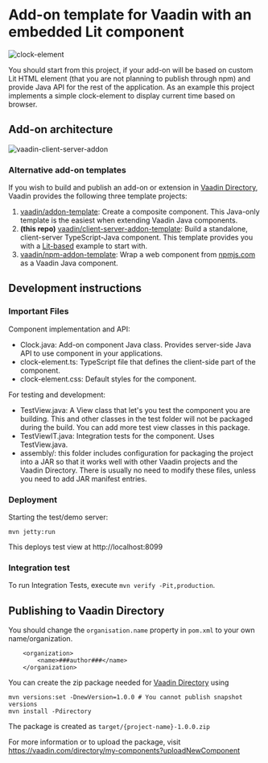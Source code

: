 # Add-on template for Vaadin with an embedded Lit component 

![clock-element](https://user-images.githubusercontent.com/991105/184157011-9cdd51bb-2a57-4698-9fbb-e539d382e99f.png)

You should start from this project, if your add-on will be based on custom Lit HTML element (that you are not planning to publish through npm) and provide Java API for the rest of the application.
As an example this project implements a simple clock-element to display current time based on browser. 

## Add-on architecture
![vaadin-client-server-addon](https://user-images.githubusercontent.com/991105/211798340-eadd2e7f-e6a0-4b55-8c19-3de741bee0f5.png)

### Alternative add-on templates

If you wish to build and publish an add-on or extension in [Vaadin Directory](https://vaadin.com/directory), Vaadin provides the following three template projects:
 1. [vaadin/addon-template](https://github.com/vaadin/addon-template): Create a composite component. This Java-only template is the easiest when extending Vaadin Java components.
 2. **(this repo)** [vaadin/client-server-addon-template](https://github.com/vaadin/client-server-addon-template): Build a standalone, client-server TypeScript-Java component. This template provides you with a [Lit-based](https://github.com/lit/lit/) example to start with.
 3. [vaadin/npm-addon-template](https://github.com/vaadin/npm-addon-template): Wrap a web component from [npmjs.com](https://npmjs.com/) as a Vaadin Java component.


## Development instructions

### Important Files 

Component implementation and API:
* Clock.java: Add-on component Java class. Provides server-side Java API to use component in your applications.
* clock-element.ts: TypeScript file that defines the client-side part of the component.
* clock-element.css: Default styles for the component.

For testing and development:
* TestView.java: A View class that let's you test the component you are building. This and other classes in the test folder will not be packaged during the build. You can add more test view classes in this package.
* TestViewIT.java: Integration tests for the component. Uses TestView.java.
* assembly/: this folder includes configuration for packaging the project into a JAR so that it works well with other Vaadin projects and the Vaadin Directory. There is usually no need to modify these files, unless you need to add JAR manifest entries.

### Deployment

Starting the test/demo server:
```
mvn jetty:run
```

This deploys test view at http://localhost:8099

### Integration test

To run Integration Tests, execute `mvn verify -Pit,production`.

## Publishing to Vaadin Directory

You should change the `organisation.name` property in `pom.xml` to your own name/organization.

```
    <organization>
        <name>###author###</name>
    </organization>
```

You can create the zip package needed for [Vaadin Directory](https://vaadin.com/directory/) using

```
mvn versions:set -DnewVersion=1.0.0 # You cannot publish snapshot versions 
mvn install -Pdirectory
```

The package is created as `target/{project-name}-1.0.0.zip`

For more information or to upload the package, visit https://vaadin.com/directory/my-components?uploadNewComponent
